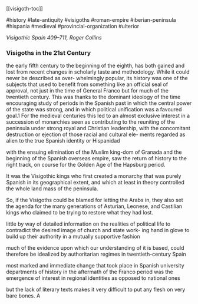 [[visigoth-toc]]

#history #late-antiquity #visigoths #roman-empire #iberian-peninsula #hispania #medieval #provincial-organization  #ulterior

*Visigothic Spain 409–711, Roger Collins*

### Visigoths in the 21st Century  

the early fifth century to the beginning of the eighth, has both gained and lost from recent changes in scholarly taste and methodology. While it could never be described as over- whelmingly popular, its history was one of the subjects that used to benefit from something like an official seal of approval, not just in the time of General Franco but for much of the twentieth century. This was thanks to the dominant ideology of the time encouraging study of periods in the Spanish past in which the central power of the state was strong, and in which political unification was a favoured goal.1 For the medieval centuries this led to an almost exclusive interest in a succession of monarchies seen as contributing to the reuniting of the peninsula under strong royal and Christian leadership, with the concomitant destruction or ejection of those racial and cultural ele- ments regarded as alien to the true Spanish identity or Hispanidad


with the ensuing elimination of the Muslim king-dom of Granada and the beginning of the Spanish overseas empire,
saw the return of history to the right track, on course for the Golden
Age of the Hapsburg period.  


It was the Visigothic kings who first created a monarchy that was
purely Spanish in its geographical extent, and which at least in theory
controlled the whole land mass of the peninsula.  


So, if the Visigoths could be blamed for letting the Arabs in, they also set the
agenda for the many generations of Asturian, Leonese, and Castilian
kings who claimed to be trying to restore what they had lost.  

little by way of detailed information on the realities of political life to contradict the desired image of church and state work- ing hand in glove to build up their authority in a mutually supportive fashion  

much of the evidence upon which our understanding of it is based, could therefore be idealized by authoritarian regimes in twentieth-century Spain  

most marked and immediate change that took place in Spanish university departments of history in the aftermath of the Franco period was the emergence of interest in regional identities as opposed to national ones  


but the lack of literary texts makes it very difficult
to put any flesh on very bare bones. A  


